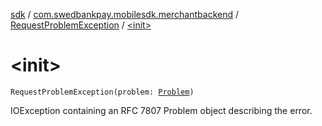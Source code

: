 [sdk](../../index.md) / [com.swedbankpay.mobilesdk.merchantbackend](../index.md) / [RequestProblemException](index.md) / [&lt;init&gt;](./-init-.md)

# &lt;init&gt;

`RequestProblemException(problem: `[`Problem`](../../com.swedbankpay.mobilesdk/-problem/index.md)`)`

IOException containing an RFC 7807 Problem object
describing the error.

